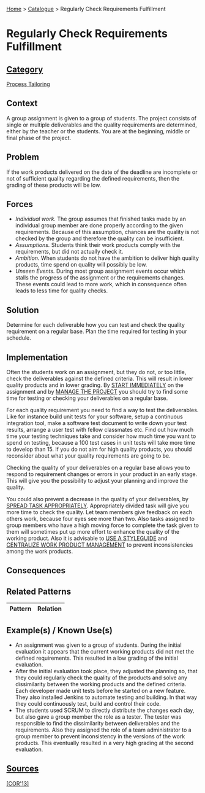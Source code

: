 [Home](../README.md) > [Catalogue](../Patterns_catalogue.md) > Regularly Check Requirements Fulfillment

# Regularly Check Requirements Fulfillment

## [Category](categories/categories.md)

[Process Tailoring](categories/Process_Tailoring.md)

## Context

A group assignment is given to a group of students. The project consists of single or multiple deliverables and the quality requirements are determined, either by the teacher or the students. You are at the beginning, middle or final phase of the project.

## Problem

If the work products delivered on the date of the deadline are incomplete or not of sufficient quality regarding the defined requirements, then the grading of these products will be low.

## Forces

 - *Individual work.* The group assumes that finished tasks made by an individual group member are done properly according to the given requirements. Because of this assumption, chances are the quality is not checked by the group and therefore the quality can be insufficient.
 - *Assumptions.* Students think their work products comply with the requirements, but did not actually check it.
 - *Ambition.* When students do not have the ambition to deliver high quality products, time spend on quality will possibly be low.
 - *Unseen Events.* During most group assignment events occur which stalls the progress of the assignment or the requirements changes. These events could lead to more work, which in consequence often leads to less time for quality checks.

## Solution

Determine for each deliverable how you can test and check the quality requirement on a regular base. Plan the time required for testing in your schedule.

## Implementation

Often the students work on an assignment, but they do not, or too little, check the deliverables against the defined criteria. This will result in lower quality products and in lower grading. By [START IMMEDIATELY](Start_Immediately.md) on the assignment and by [MANAGE THE PROJECT](Manage_The_Project.md) you should try to find some time for testing or checking your deliverables on a regular base.

For each quality requirement you need to find a way to test the deliverables. Like for instance build unit tests for your software, setup a continuous integration tool, make a software test document to write down your test results, arrange a user test with fellow classmates etc. Find out how much time your testing techniques take and consider how much time you want to spend on testing, because a 100 test cases in unit tests will take more time to develop than 15. If you do not aim for high quality products, you should reconsider about what your quality requirements are going to be.

Checking the quality of your deliverables on a regular base allows you to respond to requirement changes or errors in your product in an early stage. This will give you the possibility to adjust your planning and improve the quality.

You could also prevent a decrease in the quality of your deliverables, by [SPREAD TASK APPROPRIATELY](Spread_Tasks_Appropriately.md). Appropriately divided task will give you more time to check the quality. Let team members give feedback on each others work, because four eyes see more than two. Also tasks assigned to group members who have a high moving force to complete the task given to them will sometimes put up more effort to enhance the quality of the working product. Also it is advisable to [USE A STYLEGUIDE](Use_a_Styleguide.md) and [CENTRALIZE WORK PRODUCT MANAGEMENT](Centralize_Work_Product_Management.md) to prevent inconsistencies among the work products.

## Consequences

## Related Patterns

|Pattern|Relation|
|--|--|
 
## Example(s) / Known Use(s)

 - An assignment was given to a group of students. During the initial evaluation it appears that the current working products did not met the defined requirements. This resulted in a low grading of the initial evaluation.
 - After the initial evaluation took place, they adjusted the planning so, that they could regularly check the quality of the products and solve any dissimilarity between the working products and the defined criteria. Each developer made unit tests before he started on a new feature. They also installed Jenkins to automate testing and building. In that way they could continuously test, build and control their code.
 - The students used SCRUM to directly distribute the changes each day, but also gave a group member the role as a tester. The tester was responsible to find the dissimilarity between deliverables and the requirements. Also they assigned the role of a team administrator to a group member to prevent inconsistency in the versions of the work products. This eventually resulted in a very high grading at the second evaluation.

## [Sources](../References.md)

[[COR'13]](publications/cor13/cor13.md) 
